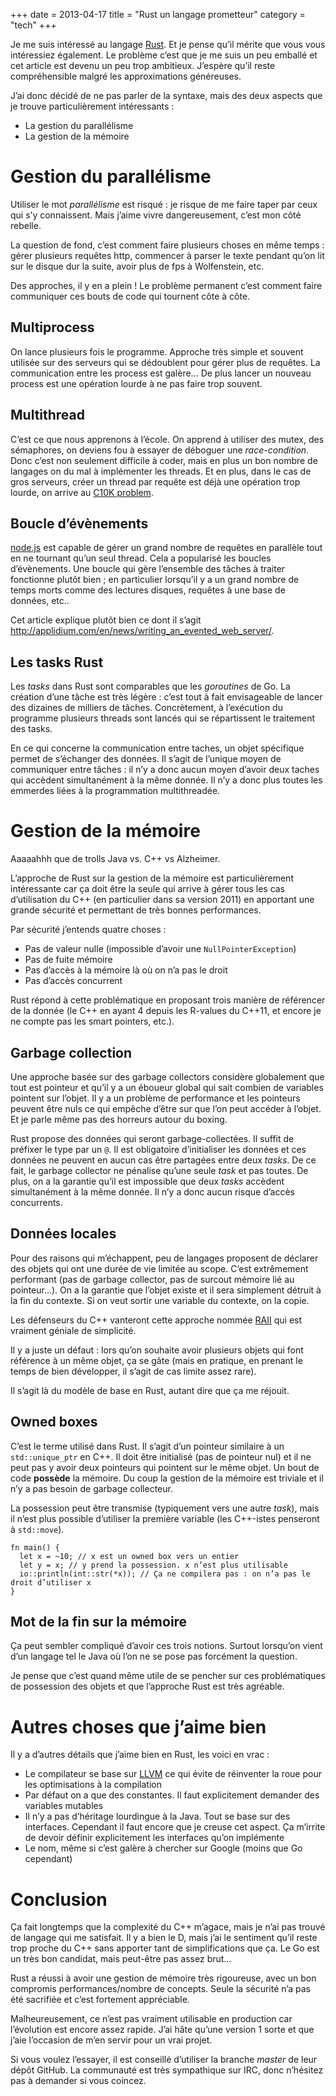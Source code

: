 +++
date = 2013-04-17
title = "Rust un langage prometteur"
category = "tech"
+++

Je me suis intéressé au langage [Rust](http://www.rust-lang.org/). Et je
pense qu’il mérite que vous vous intéressiez également. Le problème
c’est que je me suis un peu emballé et cet article est devenu un peu
trop ambitieux. J’espère qu’il reste compréhensible malgré les
approximations généreuses.

J’ai donc décidé de ne pas parler de la syntaxe, mais des deux aspects
que je trouve particulièrement intéressants :

-   La gestion du parallélisme
-   La gestion de la mémoire

# Gestion du parallélisme

Utiliser le mot *parallélisme* est risqué : je risque de me faire taper
par ceux qui s’y connaissent. Mais j’aime vivre dangereusement, c’est
mon côté rebelle.

La question de fond, c’est comment faire plusieurs choses en même temps : gérer plusieurs requêtes http, commencer à parser le texte pendant
qu’on lit sur le disque dur la suite, avoir plus de fps à Wolfenstein,
etc.

Des approches, il y en a plein ! Le problème permanent c’est comment
faire communiquer ces bouts de code qui tournent côte à côte.

## Multiprocess

On lance plusieurs fois le programme. Approche très simple et souvent
utilisée sur des serveurs qui se dédoublent pour gérer plus de requêtes.
La communication entre les process est galère… De plus lancer un
nouveau process est une opération lourde à ne pas faire trop souvent.

## Multithread

C’est ce que nous apprenons à l’école. On apprend à utiliser des mutex,
des sémaphores, on deviens fou à essayer de déboguer une
*race-condition*. Donc c’est non seulement difficile à coder, mais en
plus un bon nombre de langages on du mal à implémenter les threads. Et
en plus, dans le cas de gros serveurs, créer un thread par requête est
déjà une opération trop lourde, on arrive au [C10K
problem](http://www.kegel.com/c10k.html).

## Boucle d’évènements

[node.js](http://nodejs.org) est capable de gérer un grand nombre de
requêtes en parallèle tout en ne tournant qu’un seul thread. Cela a
popularisé les boucles d’évènements. Une boucle qui gère l’ensemble des
tâches à traiter fonctionne plutôt bien ; en particulier lorsqu’il y a
un grand nombre de temps morts comme des lectures disques, requêtes à
une base de données, etc..

Cet article explique plutôt bien ce dont il s’agit
<http://applidium.com/en/news/writing_an_evented_web_server/>.

## Les tasks Rust

Les *tasks* dans Rust sont comparables que les *goroutines* de Go. La
création d’une tâche est très légère : c’est tout à fait envisageable de
lancer des dizaines de milliers de tâches. Concrètement, à l’exécution
du programme plusieurs threads sont lancés qui se répartissent le
traitement des tasks.

En ce qui concerne la communication entre taches, un objet spécifique
permet de s’échanger des données. Il s’agit de l’unique moyen de
communiquer entre tâches : il n’y a donc aucun moyen d’avoir deux taches
qui accèdent simultanément à la même donnée. Il n’y a donc plus toutes
les emmerdes liées à la programmation multithreadée.

# Gestion de la mémoire

Aaaaahhh que de trolls Java vs. C++ vs Alzheimer.

L’approche de Rust sur la gestion de la mémoire est particulièrement
intéressante car ça doit être la seule qui arrive à gérer tous les cas
d’utilisation du C++ (en particulier dans sa version 2011) en apportant
une grande sécurité et permettant de très bonnes performances.

Par sécurité j’entends quatre choses :

-   Pas de valeur nulle (impossible d’avoir une `NullPointerException`)
-   Pas de fuite mémoire
-   Pas d’accès à la mémoire là où on n’a pas le droit
-   Pas d’accès concurrent

Rust répond à cette problématique en proposant trois manière de
référencer de la donnée (le C++ en ayant 4 depuis les R-values du C++11,
et encore je ne compte pas les smart pointers, etc.).

## Garbage collection

Une approche basée sur des garbage collectors considère globalement que
tout est pointeur et qu’il y a un éboueur global qui sait combien de
variables pointent sur l’objet. Il y a un problème de performance et les
pointeurs peuvent être nuls ce qui empêche d’être sur que l’on peut
accéder à l’objet. Et je parle même pas des horreurs autour du boxing.

Rust propose des données qui seront garbage-collectées. Il suffit de
préfixer le type par un `@`. Il est obligatoire d’initialiser les
données et ces données ne peuvent en aucun cas être partagées entre deux
*tasks*. De ce fait, le garbage collector ne pénalise qu’une seule
*task* et pas toutes. De plus, on a la garantie qu’il est impossible que
deux *tasks* accèdent simultanément à la même donnée. Il n’y a donc
aucun risque d’accès concurrents.

## Données locales

Pour des raisons qui m’échappent, peu de langages proposent de déclarer
des objets qui ont une durée de vie limitée au scope. C’est extrêmement
performant (pas de garbage collector, pas de surcout mémoire lié au
pointeur…). On a la garantie que l’objet existe et il sera simplement
détruit à la fin du contexte. Si on veut sortir une variable du
contexte, on la copie.

Les défenseurs du C++ vanteront cette approche nommée
[RAII](http://en.wikipedia.org/wiki/Resource_Acquisition_Is_Initialization)
qui est vraiment géniale de simplicité.

Il y a juste un défaut : lors qu’on souhaite avoir plusieurs objets qui
font référence à un même objet, ça se gâte (mais en pratique, en prenant
le temps de bien développer, il s’agit de cas limite assez rare).

Il s’agit là du modèle de base en Rust, autant dire que ça me réjouit.

## Owned boxes

C’est le terme utilisé dans Rust. Il s’agit d’un pointeur similaire à un
`std::unique_ptr` en C++. Il doit être initialisé (pas de pointeur nul)
et il ne peut pas y avoir deux pointeurs qui pointent sur le même objet.
Un bout de code **possède** la mémoire. Du coup la gestion de la mémoire
est triviale et il n’y a pas besoin de garbage collecteur.

La possession peut être transmise (typiquement vers une autre *task*),
mais il n’est plus possible d’utiliser la première variable (les
C++-istes penseront à `std::move`).

```
fn main() {
  let x = ~10; // x est un owned box vers un entier
  let y = x; // y prend la possession. x n’est plus utilisable
  io::println(int::str(*x)); // Ça ne compilera pas : on n’a pas le droit d’utiliser x
}
```

## Mot de la fin sur la mémoire

Ça peut sembler compliqué d’avoir ces trois notions. Surtout lorsqu’on
vient d’un langage tel le Java où l’on ne se pose pas forcément la
question.

Je pense que c’est quand même utile de se pencher sur ces problématiques
de possession des objets et que l’approche Rust est très agréable.

# Autres choses que j’aime bien

Il y a d’autres détails que j’aime bien en Rust, les voici en vrac :

-   Le compilateur se base sur [LLVM](http://fr.wikipedia.org/wiki/LLVM)
    ce qui évite de réinventer la roue pour les optimisations à la
    compilation
-   Par défaut on a que des constantes. Il faut explicitement demander
    des variables mutables
-   Il n’y a pas d’héritage lourdingue à la Java. Tout se base sur des
    interfaces. Cependant il faut encore que je creuse cet aspect. Ça
    m’irrite de devoir définir explicitement les interfaces qu’on
    implémente
-   Le nom, même si c’est galère à chercher sur Google (moins que Go
    cependant)

# Conclusion

Ça fait longtemps que la complexité du C++ m’agace, mais je n’ai pas
trouvé de langage qui me satisfait. Il y a bien le D, mais j’ai le
sentiment qu’il reste trop proche du C++ sans apporter tant de
simplifications que ça. Le Go est un très bon candidat, mais peut-être
pas assez brut…

Rust a réussi à avoir une gestion de mémoire très rigoureuse, avec un
bon compromis performances/nombre de concepts. Seule la sécurité n’a pas
été sacrifiée et c’est fortement appréciable.

Malheureusement, ce n’est pas vraiment utilisable en production car
l’évolution est encore assez rapide. J’ai hâte qu’une version 1 sorte et
que j’aie l’occasion de m’en servir pour un vrai projet.

Si vous voulez l’essayer, il est conseillé d’utiliser la branche
*master* de leur dépôt GitHub. La communauté est très sympathique sur
IRC, donc n’hésitez pas à demander si vous coincez.
